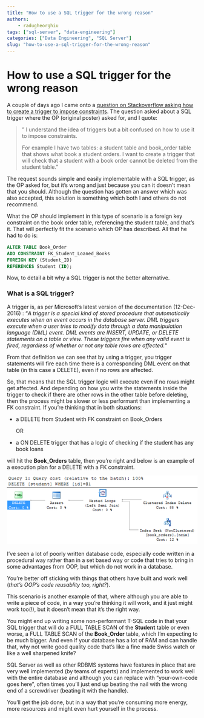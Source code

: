```yaml
---
title: "How to use a SQL trigger for the wrong reason"
authors: 
    - radugheorghiu
tags: ["sql-server", "data-engineering"]
categories: ["Data Engineering", "SQL Server"]
slug: "how-to-use-a-sql-trigger-for-the-wrong-reason"
---
```


# **How to use a SQL trigger for the wrong reason**

A couple of days ago I came onto a [question on Stackoverflow asking how to create a trigger to impose constraints](https://web.archive.org/web/20190624075325/http://stackoverflow.com/questions/41043791/using-sql-server-triggers-to-impose-constraints). The question asked about a SQL trigger where the OP (original poster) asked for, and I quote:

> ” I understand the idea of triggers but a bit confused on how to use it to impose constraints.
>
> For example I have two tables: a student table and book_order table that shows what book a student orders. I want to create a trigger that will check that a student with a book order cannot be deleted from the student table.”
<!-- more -->

The request sounds simple and easily implementable with a SQL trigger, as the OP asked for, but it’s wrong and just because you can it doesn’t mean that you should. Although the question has gotten an answer which was also accepted, this solution is something which both I and others do not recommend.

What the OP should implement in this type of scenario is a foreign key constraint on the book order table, referencing the student table, and that’s it. That will perfectly fit the scenario which OP has described. All that he had to do is:

```sql title="Create a foreign key constraint"
ALTER TABLE Book_Order
ADD CONSTRAINT FK_Student_Loaned_Books
FOREIGN KEY (Student_ID)
REFERENCES Student (ID);
```

Now, to detail a bit why a SQL trigger is not the better alternative.

### What is a SQL trigger?

A trigger is, as per Microsoft’s latest version of the documentation (12-Dec-2016) : “*A trigger is a special kind of stored procedure that automatically executes when an event occurs in the database server. DML triggers execute when a user tries to modify data through a data manipulation language (DML) event. DML events are INSERT, UPDATE, or DELETE statements on a table or view. These triggers fire when any valid event is fired, regardless of whether or not any table rows are affected.*“

From that definition we can see that by using a trigger, you trigger statements will fire each time there is a corresponding DML event on that table (in this case a DELETE), even if no rows are affected.

So, that means that the SQL trigger logic will execute even if no rows might get affected. And depending on how you write the statements inside the trigger to check if there are other rows in the other table before deleting, then the process might be slower or less performant than implementing a FK constraint.
If you’re thinking that in both situations:

- a DELETE from Student with FK constraint on Book_Orders

    OR

- a ON DELETE trigger that has a logic of checking if the student has any book loans

will hit the **Book_Orders** table, then you’re right and below is an example of a execution plan for a DELETE with a FK constraint.

<div align="center">
    <img src="/assets/blog_images/2016-12-10-how-to-use-a-sql-trigger/explan.png" alt="execution_plan">
</div>

I’ve seen a lot of poorly written database code, especially code written in a procedural way rather than in a set based way or code that tries to bring in some advantages from OOP, but which do not work in a database.

You’re better off sticking with things that others have built and work well (*that’s OOP’s code reusablity too, right?*).

This scenario is another example of that, where although you are able to write a piece of code, in a way you’re thinking it will work, and it just might work too(!), but it doesn’t mean that it’s the right way.

You might end up writing some non-performant T-SQL code in that your SQL trigger that will do a FULL TABLE SCAN of the **Student** table or even worse, a FULL TABLE SCAN of the **Book_Order** table, which I’m expecting to be much bigger. And even if your database has a lot of RAM and can handle that, why not write good quality code that’s like a fine made Swiss watch or like a well sharpened knife?

SQL Server as well as other RDBMS systems have features in place that are very well implemented (by teams of experts) and implemented to work well with the entire database and although you can replace with “your-own-code goes here”, often times you’ll just end up beating the nail with the wrong end of a screwdriver (beating it with the handle).

You’ll get the job done, but in a way that you’re consuming more energy, more resources and might even hurt yourself in the process.